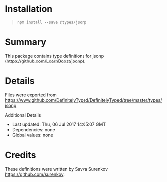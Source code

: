 # Installation
> `npm install --save @types/jsonp`

# Summary
This package contains type definitions for jsonp (https://github.com/LearnBoost/jsonp).

# Details
Files were exported from https://www.github.com/DefinitelyTyped/DefinitelyTyped/tree/master/types/jsonp

Additional Details
 * Last updated: Thu, 06 Jul 2017 14:05:07 GMT
 * Dependencies: none
 * Global values: none

# Credits
These definitions were written by Savva Surenkov <https://github.com/surenkov>.
